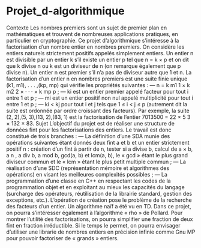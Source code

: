 # Projet_d-algorithmique
Contexte
Les nombres premiers sont un sujet de premier plan en mathématiques et trouvent de nombreuses
applications pratiques, en particulier en cryptographie. Ce projet d’algorithmique s’intéresse à la factorisation d’un nombre entier en nombres premiers.
On considère les entiers naturels strictement positifs appelés simplement entiers. Un entier n est
divisible par un entier k s’il existe un entier p tel que n = k × p et on dit que k divise n ou k est
un diviseur de n (on remarque également que p divise n). Un entier n est premier s’il n’a pas de
diviseur autre que 1 et n. La factorisation d’un entier n en nombres premiers est une suite finie unique
(k1, m1), . . . ,(kp, mp) qui vérifie les propriétés suivantes :
— n = k
m1
1 × k
m2
2 × · · · × k
mp
p ;
— ki est un entier premier appelé facteur pour tout i entre 1 et p ;
— mi est un entier positif non nul appelé multiplicité pour tout i entre 1 et p ;
— ki < kj pour tout i et j tels que 1 ≤ i < j ≤ p (autrement dit la suite est ordonnée par ordre
croissant des facteurs).
Par exemple, la suite (2, 2),(5, 3),(13, 2),(83, 1) est la factorisation de l’entier
7013500 = 22 × 5
3 × 132 × 83.
Sujet
L’objectif du projet est de réaliser une structure de données fint pour les factorisations des entiers. Le
travail est donc constitué de trois branches :
— La définition d’une SDA munie des opérations suivantes étant donnés deux fint a et b et un
entier strictement positif n : création d’un fint à partir de n, tester si a divise b, calcul de a × b,
a
n
, a div b, a mod b, gcd(a, b) et lcm(a, b), le « gcd » étant le plus grand diviseur commun et le
« lcm » étant le plus petit multiple commun ;
— La réalisation d’une SDC (représentation mémoire et algorithmes des opérations) en visant les
meilleures complexités possibles ;
— La programmation d’une classe en C++ en respectant les codes de la programmation objet et
en exploitant au mieux les capacités du langage (surcharge des opérateurs, réutilisation de la
librairie standard, gestion des exceptions, etc.).
L’opération de création pose le problème de la recherche des facteurs d’un entier. Un algorithme naïf
a été vu en TD. Dans ce projet, on pourra s’intéresser également à l’algorithme « rho » de Pollard.
Pour montrer l’utilité des factorisations, on pourra simplifier une fraction de deux fint en fraction
irréductible. Si le temps le permet, on pourra envisager d’utiliser une librarie de nombres entiers en
précision infinie comme Gnu MP pour pouvoir factoriser de « grands » entiers.
